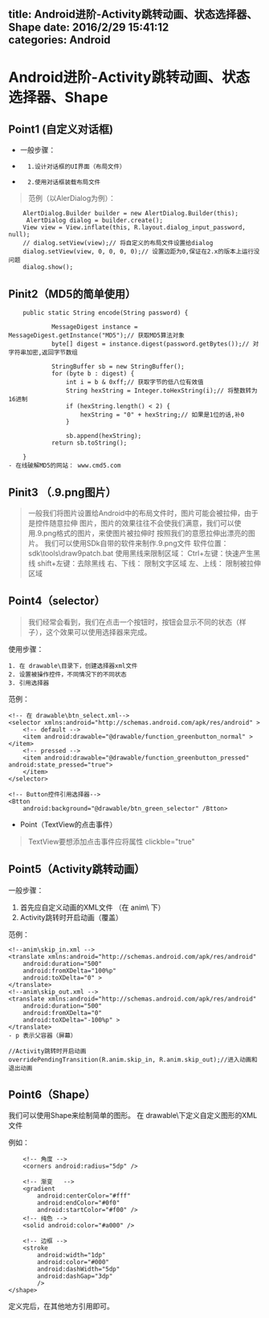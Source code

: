 title: Android进阶-Activity跳转动画、状态选择器、Shape
date: 2016/2/29 15:41:12    
categories: Android
---


# Android进阶-Activity跳转动画、状态选择器、Shape #

## Point1 (自定义对话框) ##

- 一般步骤：	   
- 		1.设计对话框的UI界面（布局文件）
- 		2.使用对话框装载布局文件

> 范例（以AlerDialog为例）：
		
		AlertDialog.Builder builder = new AlertDialog.Builder(this);
		 AlertDialog dialog = builder.create();
		View view = View.inflate(this, R.layout.dialog_input_password, null);
		// dialog.setView(view);// 将自定义的布局文件设置给dialog
		dialog.setView(view, 0, 0, 0, 0);// 设置边距为0,保证在2.x的版本上运行没问题
		dialog.show();

## Pinit2（MD5的简单使用） ##

		public static String encode(String password) {
		
				MessageDigest instance = MessageDigest.getInstance("MD5");// 获取MD5算法对象
				byte[] digest = instance.digest(password.getBytes());// 对字符串加密,返回字节数组
	
				StringBuffer sb = new StringBuffer();
				for (byte b : digest) {
					int i = b & 0xff;// 获取字节的低八位有效值
					String hexString = Integer.toHexString(i);// 将整数转为16进制
					if (hexString.length() < 2) {
						hexString = "0" + hexString;// 如果是1位的话,补0
					}
	
					sb.append(hexString);
				return sb.toString();
		
		}
	- 在线破解MD5的网站： www.cmd5.com
	
##  Pinit3 （.9.png图片） ##
>一般我们将图片设置给Android中的布局文件时，图片可能会被拉伸，由于是控件随意拉伸
> 图片，图片的效果往往不会使我们满意，我们可以使用.9.png格式的图片，来使图片被拉伸时
> 按照我们的意愿拉伸出漂亮的图片。
> 我们可以使用SDk自带的软件来制作.9.png文件
> 软件位置： sdk\tools\draw9patch.bat
> 使用黑线来限制区域： Ctrl+左键：快速产生黑线  shift+左键：去除黑线
> 右、下线： 限制文字区域
> 左、上线： 限制被拉伸区域

## Point4（selector） ##
>我们经常会看到，我们在点击一个按钮时，按钮会显示不同的状态（样子），这个效果可以使用选择器来完成。

使用步骤：
	
	1. 在 drawable\目录下，创建选择器xml文件
	2. 设置被操作控件，不同情况下的不同状态
	3. 引用选择器

范例：

	<!-- 在 drawable\btn_select.xml-->
	<selector xmlns:android="http://schemas.android.com/apk/res/android" >
	    <!-- default -->
	    <item android:drawable="@drawable/function_greenbutton_normal" ></item>
	    <!-- pressed -->	
	    <item android:drawable="@drawable/function_greenbutton_pressed" android:state_pressed="true">
		</item>
	</selector>
	
	<!-- Button控件引用选择器-->
	<Btton
        android:background="@drawable/btn_green_selector" /Btton>

- Point（TextView的点击事件）
> TextView要想添加点击事件应将属性 clickble="true"


## Point5（Activity跳转动画） ##
一般步骤：

1. 首先应自定义动画的XML文件  （在 anim\ 下）
2. Activity跳转时开启动画（覆盖）

范例：

	<!--anim\skip_in.xml -->
	<translate xmlns:android="http://schemas.android.com/apk/res/android"
	    android:duration="500"
	    android:fromXDelta="100%p"
	    android:toXDelta="0" >
	</translate>
	<!--anim\skip_out.xml -->
	<translate xmlns:android="http://schemas.android.com/apk/res/android"
	    android:duration="500"
	    android:fromXDelta="0"
	    android:toXDelta="-100%p" >   
	</translate>
	- p 表示父容器（屏幕）

	//Activity跳转时开启动画
	overridePendingTransition(R.anim.skip_in, R.anim.skip_out);//进入动画和退出动画

## Point6（Shape） ##

我们可以使用Shape来绘制简单的图形。
在 drawable\下定义自定义图形的XML文件

例如：
	<shape xmlns:android="http://schemas.android.com/apk/res/android" >
	    
	   	<!-- 角度 -->
	    <corners android:radius="5dp" />
	
	    <!-- 渐变   -->
	    <gradient
	        android:centerColor="#fff"
	        android:endColor="#0f0"
	        android:startColor="#f00" />
	    <!-- 纯色 -->
	    <solid android:color="#a000" />
	    
	    <!-- 边框 -->   
	    <stroke 
	        android:width="1dp"
	        android:color="#000"
	        android:dashWidth="5dp"
	        android:dashGap="3dp"
	        />
	</shape>

定义完后，在其他地方引用即可。
